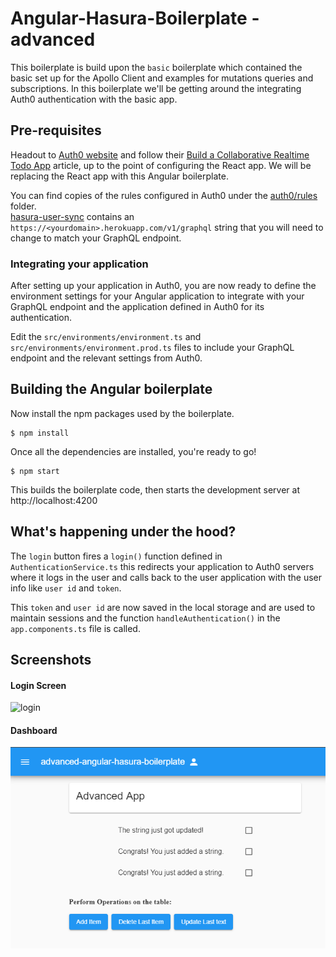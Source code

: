# Angular-Hasura-Boilerplate - advanced

This boilerplate is build upon the `basic` boilerplate which contained the basic set up for the Apollo Client and examples for mutations queries and subscriptions.
In this boilerplate we'll be getting around the integrating Auth0 authentication with the basic app.

## Pre-requisites

Headout to [Auth0 website](https://auth0.com/) and follow their [Build a Collaborative Realtime Todo App](https://auth0.com/blog/building-a-collaborative-todo-app-with-realtime-graphql-using-hasura/) article, up to the point of configuring the React app.  We will be replacing the React app with this Angular boilerplate.

You can find copies of the rules configured in Auth0 under the [auth0/rules](auth0/rules/) folder.  
[hasura-user-sync](auth0/rules/hasura-user-sync.js) contains an `https://<yourdomain>.herokuapp.com/v1/graphql` string that you will need to change to match your GraphQL endpoint.

### Integrating your application

After setting up your application in Auth0, you are now ready to define the environment settings for your Angular application to integrate with your GraphQL endpoint and the application defined in Auth0 for its authentication.

Edit the `src/environments/environment.ts` and `src/environments/environment.prod.ts` files 
to include your GraphQL endpoint and the relevant settings from Auth0.

## Building the Angular boilerplate

Now install the npm packages used by the boilerplate.

```
$ npm install
```

Once all the dependencies are installed, you're ready to go!

```
$ npm start
```

This builds the boilerplate code, then starts the development server at http://localhost:4200

## What's happening under the hood?

The `login` button fires a `login()` function defined in `AuthenticationService.ts` this redirects your application to Auth0 servers where it logs in the user and calls back to the user application with the user info like `user id` and `token`.

This `token` and `user id` are now saved in the local storage and are used to maintain sessions and the function `handleAuthentication()` in the `app.components.ts` file is called.

## Screenshots

#### Login Screen
![login](ss/login.png)

#### Dashboard
![dash](ss/dashboard.png)
